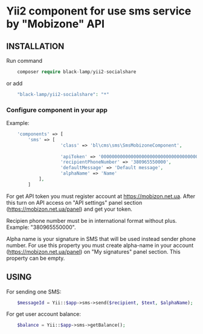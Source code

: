 Yii2 component for use sms service by "Mobizone" API
=======================================================

INSTALLATION
------------

Run command
```php
    composer require black-lamp/yii2-socialshare
```
or add
```php
    "black-lamp/yii2-socialshare": "*"
```

### Configure component in your app
Example: 
```php
    'components' => [
        'sms' => [
                    'class' => 'bl\cms\sms\SmsMobizoneComponent',
        
                    'apiToken' => '00000000000000000000000000000000000000000',
                    'recipientPhoneNumber' => '380965550000',
                    'defaultMessage' => 'Default message',
                    'alphaName' => 'Name'
            ],
        ]
```

For get API token you must register account at https://mobizon.net.ua.
After this turn on API access on "API settings" panel section (https://mobizon.net.ua/panel) and get your token.

Recipien phone number must be in international format without plus.
Example: "380965550000".

Alpha name is your signature in SMS that will be used instead sender phone number. 
For use this property you must create alpha-name in your account (https://mobizon.net.ua/panel) on "My signatures" panel section. 
This property can be empty.

USING
------
For sending one SMS:
```php
    $messageId = Yii::$app->sms->send($recipient, $text, $alphaName);
```

For get user account balance:
```php
    $balance = Yii::$app->sms->getBalance();
```